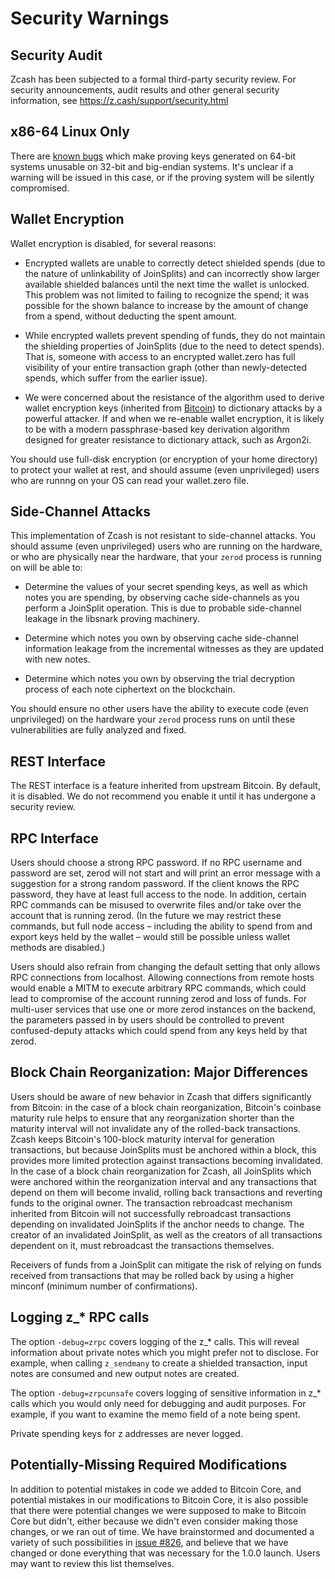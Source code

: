 Security Warnings
====================

Security Audit
--------------

Zcash has been subjected to a formal third-party security review. For security
announcements, audit results and other general security information, see
https://z.cash/support/security.html

x86-64 Linux Only
-----------------------

There are [known bugs](https://github.com/scipr-lab/libsnark/issues/26) which
make proving keys generated on 64-bit systems unusable on 32-bit and big-endian
systems. It's unclear if a warning will be issued in this case, or if the
proving system will be silently compromised.

Wallet Encryption
-----------------

Wallet encryption is disabled, for several reasons:

- Encrypted wallets are unable to correctly detect shielded spends (due to the
  nature of unlinkability of JoinSplits) and can incorrectly show larger
  available shielded balances until the next time the wallet is unlocked. This
  problem was not limited to failing to recognize the spend; it was possible for
  the shown balance to increase by the amount of change from a spend, without
  deducting the spent amount.

- While encrypted wallets prevent spending of funds, they do not maintain the
  shielding properties of JoinSplits (due to the need to detect spends). That
  is, someone with access to an encrypted wallet.zero has full visibility of
  your entire transaction graph (other than newly-detected spends, which suffer
  from the earlier issue).

- We were concerned about the resistance of the algorithm used to derive wallet
  encryption keys (inherited from [Bitcoin](https://bitcoin.org/en/secure-your-wallet))
  to dictionary attacks by a powerful attacker. If and when we re-enable wallet
  encryption, it is likely to be with a modern passphrase-based key derivation
  algorithm designed for greater resistance to dictionary attack, such as Argon2i.

You should use full-disk encryption (or encryption of your home directory) to
protect your wallet at rest, and should assume (even unprivileged) users who are
runnng on your OS can read your wallet.zero file.

Side-Channel Attacks
--------------------

This implementation of Zcash is not resistant to side-channel attacks. You
should assume (even unprivileged) users who are running on the hardware, or who
are physically near the hardware, that your `zerod` process is running on will
be able to:

- Determine the values of your secret spending keys, as well as which notes you
  are spending, by observing cache side-channels as you perform a JoinSplit
  operation. This is due to probable side-channel leakage in the libsnark
  proving machinery.

- Determine which notes you own by observing cache side-channel information
  leakage from the incremental witnesses as they are updated with new notes.

- Determine which notes you own by observing the trial decryption process of
  each note ciphertext on the blockchain.

You should ensure no other users have the ability to execute code (even
unprivileged) on the hardware your `zerod` process runs on until these
vulnerabilities are fully analyzed and fixed.

REST Interface
--------------

The REST interface is a feature inherited from upstream Bitcoin.  By default,
it is disabled. We do not recommend you enable it until it has undergone a
security review.

RPC Interface
---------------

Users should choose a strong RPC password. If no RPC username and password are set, zerod will not start and will print an error message with a suggestion for a strong random password. If the client knows the RPC password, they have at least full access to the node. In addition, certain RPC commands can be misused to overwrite files and/or take over the account that is running zerod. (In the future we may restrict these commands, but full node access – including the ability to spend from and export keys held by the wallet – would still be possible unless wallet methods are disabled.)

Users should also refrain from changing the default setting that only allows RPC connections from localhost. Allowing connections from remote hosts would enable a MITM to execute arbitrary RPC commands, which could lead to compromise of the account running zerod and loss of funds. For multi-user services that use one or more zerod instances on the backend, the parameters passed in by users should be controlled to prevent confused-deputy attacks which could spend from any keys held by that zerod.

Block Chain Reorganization: Major Differences
-------------------------------------------------

Users should be aware of new behavior in Zcash that differs significantly from Bitcoin: in the case of a block chain reorganization, Bitcoin's coinbase maturity rule helps to ensure that any reorganization shorter than the maturity interval will not invalidate any of the rolled-back transactions. Zcash keeps Bitcoin's 100-block maturity interval for generation transactions, but because JoinSplits must be anchored within a block, this provides more limited protection against transactions becoming invalidated. In the case of a block chain reorganization for Zcash, all JoinSplits which were anchored within the reorganization interval and any transactions that depend on them will become invalid, rolling back transactions and reverting funds to the original owner. The transaction rebroadcast mechanism inherited from Bitcoin will not successfully rebroadcast transactions depending on invalidated JoinSplits if the anchor needs to change. The creator of an invalidated JoinSplit, as well as the creators of all transactions dependent on it, must rebroadcast the transactions themselves.

Receivers of funds from a JoinSplit can mitigate the risk of relying on funds received from transactions that may be rolled back by using a higher minconf (minimum number of confirmations).

Logging z_* RPC calls
---------------------

The option `-debug=zrpc` covers logging of the z_* calls.  This will reveal information about private notes which you might prefer not to disclose.  For example, when calling `z_sendmany` to create a shielded transaction, input notes are consumed and new output notes are created.

The option `-debug=zrpcunsafe` covers logging of sensitive information in z_* calls which you would only need for debugging and audit purposes.  For example, if you want to examine the memo field of a note being spent.

Private spending keys for z addresses are never logged.

Potentially-Missing Required Modifications
------------------------------------------

In addition to potential mistakes in code we added to Bitcoin Core, and
potential mistakes in our modifications to Bitcoin Core, it is also possible
that there were potential changes we were supposed to make to Bitcoin Core but
didn't, either because we didn't even consider making those changes, or we ran
out of time. We have brainstormed and documented a variety of such possibilities
in [issue #826](https://github.com/zcash/zcash/issues/826), and believe that we
have changed or done everything that was necessary for the 1.0.0 launch. Users
may want to review this list themselves.

